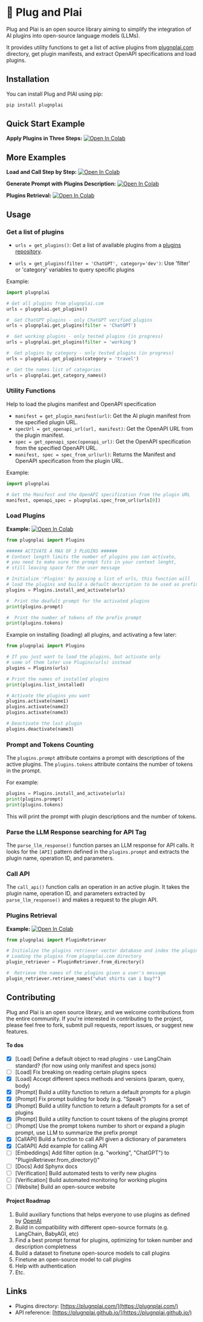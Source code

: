 # 🎸 Plug and Plai

Plug and Plai is an open source library aiming to simplify the integration of AI plugins into open-source language models (LLMs).

It provides utility functions to get a list of active plugins from [plugnplai.com](https://plugnplai.com/) directory, get plugin manifests, and extract OpenAPI specifications and load plugins.

## Installation

You can install Plug and PlAI using pip:

```python
pip install plugnplai
```

## Quick Start Example

**Apply Plugins in Three Steps:** [![Open In Colab](https://colab.research.google.com/assets/colab-badge.svg)](https://colab.research.google.com/github/edreisMD/plugnplai/blob/main/examples/apply_plugins_three_steps.ipynb)


## More Examples

**Load and Call Step by Step:** [![Open In Colab](https://colab.research.google.com/assets/colab-badge.svg)](https://colab.research.google.com/github/edreisMD/plugnplai/blob/main/examples/plugins_step_by_step.ipynb)

**Generate Prompt with Plugins Description:** [![Open In Colab](https://colab.research.google.com/assets/colab-badge.svg)](https://colab.research.google.com/github/edreisMD/plugnplai/blob/main/examples/create_prompt_plugins.ipynb)

**Plugins Retrieval:** [![Open In Colab](https://colab.research.google.com/assets/colab-badge.svg)](https://colab.research.google.com/github/edreisMD/plugnplai/blob/main/examples/plugin_retriever_with_langchain_agent.ipynb)


## Usage

### Get a list of plugins

- `urls = get_plugins()`: Get a list of available plugins from a [plugins repository](https://www.plugplai.com/).

- `urls = get_plugins(filter = 'ChatGPT', category='dev')`: Use 'filter' or 'category' variables to query specific plugins

Example:

```python
import plugnplai

# Get all plugins from plugnplai.com
urls = plugnplai.get_plugins()

#  Get ChatGPT plugins - only ChatGPT verified plugins
urls = plugnplai.get_plugins(filter = 'ChatGPT')

#  Get working plugins - only tested plugins (in progress)
urls = plugnplai.get_plugins(filter = 'working')

#  Get plugins by category - only tested plugins (in progress)
urls = plugnplai.get_plugins(category = 'travel')

#  Get the names list of categories
urls = plugnplai.get_category_names()
```

### Utility Functions

Help to load the plugins manifest and OpenAPI specification

- `manifest = get_plugin_manifest(url)`: Get the AI plugin manifest from the specified plugin URL.
- `specUrl = get_openapi_url(url, manifest)`: Get the OpenAPI URL from the plugin manifest.
- `spec = get_openapi_spec(openapi_url)`: Get the OpenAPI specification from the specified OpenAPI URL.
- `manifest, spec = spec_from_url(url)`: Returns the Manifest and OpenAPI specification from the plugin URL.

Example:

```python
import plugnplai

# Get the Manifest and the OpenAPI specification from the plugin URL
manifest, openapi_spec = plugnplai.spec_from_url(urls[0])
```


### Load Plugins
**Example:** [![Open In Colab](https://colab.research.google.com/assets/colab-badge.svg)](https://colab.research.google.com/github/edreisMD/plugnplai/blob/main/examples/plugins_step_by_step.ipynb)

```python
from plugnplai import Plugins

###### ACTIVATE A MAX OF 3 PLUGINS ######
# Context length limits the number of plugins you can activate,
# you need to make sure the prompt fits in your context lenght,
# still leaving space for the user message

# Initialize 'Plugins' by passing a list of urls, this function will
# load the plugins and build a default description to be used as prefix prompt
plugins = Plugins.install_and_activate(urls)

#  Print the deafult prompt for the activated plugins
print(plugins.prompt)

#  Print the number of tokens of the prefix prompt
print(plugins.tokens)
```

Example on installing (loading) all plugins, and activating a few later:

```python
from plugnplai import Plugins

# If you just want to load the plugins, but activate only
# some of them later use Plugins(urls) instead
plugins = Plugins(urls)

# Print the names of installed plugins
print(plugins.list_installed)

# Activate the plugins you want
plugins.activate(name1)
plugins.activate(name2)
plugins.activate(name3)

# Deactivate the last plugin
plugins.deactivate(name3)
```

### Prompt and Tokens Counting

The `plugins.prompt` attribute contains a prompt with descriptions of the active plugins.
The `plugins.tokens` attribute contains the number of tokens in the prompt.

For example:
```python
plugins = Plugins.install_and_activate(urls)
print(plugins.prompt)
print(plugins.tokens)
```
This will print the prompt with plugin descriptions and the number of tokens.


### Parse the LLM Response searching for API Tag

The `parse_llm_response()` function parses an LLM response for API calls. It looks for the `[API]` pattern defined in the `plugins.prompt` and extracts the plugin name, operation ID, and parameters.


### Call API

The `call_api()` function calls an operation in an active plugin. It takes the plugin name, operation ID, and parameters extracted by `parse_llm_response()` and makes a request to the plugin API.


### Plugins Retrieval
**Example:** [![Open In Colab](https://colab.research.google.com/assets/colab-badge.svg)](https://colab.research.google.com/github/edreisMD/plugnplai/blob/main/examples/plugin_retriever_with_langchain_agent.ipynb)


```python
from plugnplai import PluginRetriever

# Initialize the plugins retriever vector database and index the plugins descriptions.
# Loading the plugins from plugnplai.com directory
plugin_retriever = PluginRetriever.from_directory()

#  Retrieve the names of the plugins given a user's message
plugin_retriever.retrieve_names("what shirts can i buy?")
```


## Contributing

Plug and Plai is an open source library, and we welcome contributions from the entire community. If you're interested in contributing to the project, please feel free to fork, submit pull requests, report issues, or suggest new features.

#### To dos
- [x] [Load] Define a default object to read plugins - use LangChain standard? (for now using only manifest and specs jsons)  
- [ ] [Load] Fix breaking on reading certain plugins specs  
- [x] [Load] Accept different specs methods and versions (param, query, body)  
- [x] [Prompt] Build a utility function to return a default prompts for a plugin  
- [x] [Prompt] Fix prompt building for body (e.g. "Speak")   
- [x] [Prompt] Build a utility function to return a default prompts for a set of plugins  
- [x] [Prompt] Build a utility function to count tokens of the plugins prompt  
- [ ] [Prompt] Use the prompt tokens number to short or expand a plugin prompt, use LLM to summarize the prefix prompt  
- [x] [CallAPI] Build a function to call API given a dictionary of parameters  
- [x] [CallAPI] Add example for calling API  
- [ ] [Embeddings] Add filter option (e.g. "working", "ChatGPT") to "PluginRetriever.from_directory()"  
- [ ] [Docs] Add Sphynx docs  
- [ ] [Verification] Build automated tests to verify new plugins  
- [ ] [Verification] Build automated monitoring for working plugins  
- [ ] [Website] Build an open-source website  

#### Project Roadmap
1. Build auxiliary functions that helps everyone to use plugins as defined by [OpenAI](https://platform.openai.com/docs/plugins/introduction)  
2. Build in compatibility with different open-source formats (e.g. LangChain, BabyAGI, etc)  
3. Find a best prompt format for plugins, optimizing for token number and description completness  
4. Build a dataset to finetune open-source models to call plugins  
5. Finetune an open-source model to call plugins  
6. Help with authentication  
7. Etc.  

## Links
- Plugins directory: [https://plugnplai.com/](https://plugnplai.com/)  
- API reference: [https://plugnplai.github.io/](https://plugnplai.github.io/)
